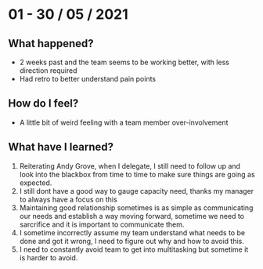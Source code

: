 # 01 - 30 / 05 / 2021

## What happened?

* 2 weeks past and the team seems to be working better, with less direction required
* Had retro to better understand pain points

## How do I feel?
* A little bit of weird feeling with a team member over-involvement

## What have I learned?

1. Reiterating Andy Grove, when I delegate, I still need to follow up and look into the blackbox from time to time to make sure things are going as expected.
2. I still dont have a good way to gauge capacity need, thanks my manager to always have a focus on this
3. Maintaining good relationship sometimes is as simple as communicating our needs and establish a way moving forward, sometime we need to sarcrifice and it is important to communicate them.
4. I sometime incorrectly assume my team understand what needs to be done and got it wrong, I need to figure out why and how to avoid this.
5. I need to constantly avoid team to get into multitasking but sometime it is harder to avoid.